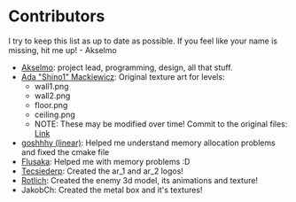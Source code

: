 # Contributors

I try to keep this list as up to date as possible. If you feel like your name is missing, hit me up!
\- Akselmo

* [Akselmo](https://twitter.com/Akselmo): project lead, programming, design, all that stuff.
* [Ada "Shino1" Mackiewicz](https://twitter.com/shino_0ne): Original texture art for levels:
    * wall1.png
    * wall2.png
    * floor.png
    * ceiling.png
    * NOTE: These may be modified over time! Commit to the original
      files: [Link](https://github.com/Akselmo/ScifiFPS/commit/0c03207441b9b71909edba44558cbb0c20e210c8)
* [goshhhy (linear)](https://github.com/goshhhy): Helped me understand memory allocation problems and fixed the cmake
  file
* [Flusaka](https://github.com/flusaka): Helped me with memory problems :D 
* [Tecsiederp](https://twitter.com/tecsiederp): Created the ar_1 and ar_2 logos!
* [Rotlich](https://twitter.com/Satokekkyu): Created the enemy 3d model, its animations and texture!
* JakobCh: Created the metal box and it's textures!